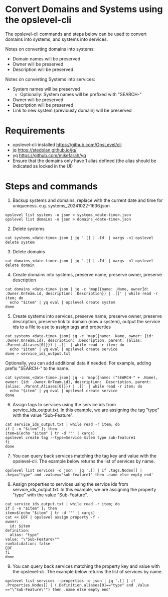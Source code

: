 # Convert Domains and Systems using the opslevel-cli

The opslevel-cli commands and steps below can be used to convert domains into systems, and systems into services.

Notes on converting domains into systems:
* Domain names will be preserved
* Owner will be preserved
* Description will be preserved

Notes on converting Systems into services:
* System names will be preserved
  * Optionally: System names will be prefixed with "SEARCH-"
* Owner will be preserved
* Description will be preserved
* Link to new system (previously domain) will be preserved

# Requirements

* opslevel-cli installed https://github.com/OpsLevel/cli
* jq https://stedolan.github.io/jq/
* yq https://github.com/mikefarah/yq
* Ensure that the domains only have 1 alias defined (the alias should be indicated as locked in the UI)

# Steps and commands

1. Backup systems and domains, replace <date-time> with the current date and time for uniqueness. e.g. systems_20241022-1636.json

```
opslevel list systems -o json > systems_<date-time>.json
opslevel list domains -o json > domains_<date-time>.json
```

2.  Delete systems

```
cat systems_<date-time>.json | jq '.[] | .Id' | xargs -n1 opslevel delete system
```

3. Delete domains

```
cat domains_<date-time>.json | jq '.[] | .Id' | xargs -n1 opslevel delete domain
```

4. Create domains into systems, preserve name, preserve owner, preserve description

```
cat domains_<date-time>.json | jq -c 'map({name: .Name, ownerId: .Owner.OnTeam.id, description: .Description}) | .[]' | while read -r item; do
  echo "$item" | yq eval | opslevel create system
done
```

5. Create systems into services, preserve name, preserve owner, preserve description, preserve link to domain (now a system), output the service ids to a file to use to assign tags and properties

```
cat systems_<date-time>.json| jq -c 'map({name: .Name, owner: {id: .Owner.OnTeam.id}, description: .Description, parent: {alias: .Parent.Aliases[0]}}) | .[]' | while read -r item; do
  echo "$item" | yq eval | opslevel create service
done > service_ids_output.txt
```

Optionally, you can add additional data if needed. For example, adding prefix "SEARCH-" to the name.

```
cat systems_<date-time>.json| jq -c 'map({name: ("SEARCH-" + .Name), owner: {id: .Owner.OnTeam.id}, description: .Description, parent: {alias: .Parent.Aliases[0]}}) | .[]' | while read -r item; do
  echo "$item" | yq eval | opslevel create service
done
```

6. Assign tags to services using the service ids from service_ids_output.txt. In this example, we are assigning the tag "type" with the value "Sub-Feature". 

```
cat service_ids_output.txt | while read -r item; do
if [ -n "$item" ]; then
item=$(echo "$item" | tr -d '"' | xargs)
opslevel create tag --type=Service $item type sub-feature1
fi
done
```

7. You can query back services matching the tag key and value with the opslevel-cli. The example below returns the list of services by name.

```
opslevel list services -o json | jq '.[] | if .tags.Nodes[] | .key=="type" and .value=="sub-feature1" then .name else empty end'
```

8. Assign properties to services using the service ids from service_ids_output.txt. In this example, we are assigning the property "type" with the value "Sub-Feature".

```
cat service_ids_output.txt | while read -r item; do
if [ -n "$item" ]; then
item=$(echo "$item" | tr -d '"' | xargs)
cat << EOF | opslevel assign property -f -
owner:
  id: $item
definition:
  alias: "type"
value: "\"Sub-Feature\""
runValidation: false
EOF
fi
done
```

9. You can query back services matching the property key and value with the opslevel-cli. The example below returns the list of services by name.

```
opslevel list services --properties -o json | jq '.[] | if .Properties.Nodes[] | (.Definition.aliases[0]=="type" and .Value =="\"Sub-Feature\"") then .name else empty end'
```
